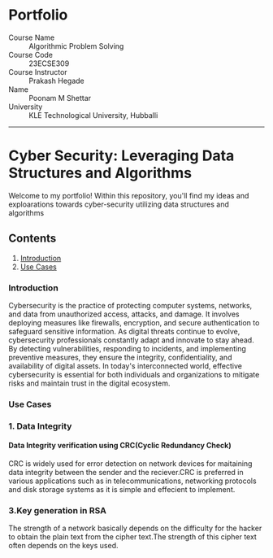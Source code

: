 # Portfolio

<dl>
<dt>Course Name</dt>
<dd>Algorithmic Problem Solving</dd>
<dt>Course Code</dt>
<dd>23ECSE309</dd>
<dt>Course Instructor</dt>
<dd>Prakash Hegade</dd>
<dt>Name</dt>
<dd>Poonam M Shettar</dd>
<dt>University</dt>
<dd>KLE Technological University, Hubballi</dd>
</dl>

---

# Cyber Security: Leveraging Data Structures and Algorithms

Welcome to my portfolio! Within this repository, you'll find my ideas and exploarations towards cyber-security utilizing data structures and algorithms

## Contents

1. [Introduction](#introduction)
2. [Use Cases](#use-cases)

### Introduction

<!-- ![intro](images/security_intro_img.webp) -->

Cybersecurity is the practice of protecting computer systems, networks, and data from unauthorized access, attacks, and damage. It involves deploying measures like firewalls, encryption, and secure authentication to safeguard sensitive information. As digital threats continue to evolve, cybersecurity professionals constantly adapt and innovate to stay ahead. By detecting vulnerabilities, responding to incidents, and implementing preventive measures, they ensure the integrity, confidentiality, and availability of digital assets. In today's interconnected world, effective cybersecurity is essential for both individuals and organizations to mitigate risks and maintain trust in the digital ecosystem.<br>

### Use Cases

### 1. Data Integrity

#### Data Integrity verification using CRC(Cyclic Redundancy Check)

CRC is widely used for error detection on network devices for maitaining data integrity between the sender and the reciever.CRC is preferred in various applications such as in telecommunications, networking protocols and disk storage systems as it is simple and effecient to implement.

<!-- Here are my codes to crc [crc](codes/CRC/crc.md) -->

<!-- ### 2.IP Routing

IP routing is crucial for cyber security by helping in correct forwarding of data packets across networks.It helps in traffic Managment,IP-spoofing and mitigating DDos attacks. Also,it enables network segmentation thereby reducing malware spread.As IP address are stored in binary sequences Tries can be used for efficient storage and retrieval of these sequences where trie represents IP address. Here's further [eloboration](Explanations/IP_routing.md) -->

### 3.Key generation in RSA

The strength of a network basically depends on the difficulty for the hacker to obtain the plain text from the cipher text.The strength of this cipher text often depends on the keys used.
